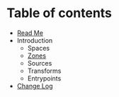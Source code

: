# Table of contents

* [Read Me](README.md)
* Introduction
  * Spaces
  * [Zones](introduction/zones.md)
  * Sources
  * Transforms
  * Entrypoints
* [Change Log](change-log.md)

